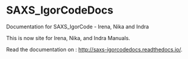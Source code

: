 # SAXS_IgorCodeDocs
Documentation for SAXS_IgorCode - Irena, Nika and Indra


This is now site for Irena, Nika, and Indra Manuals.

Read the documentation on : http://saxs-igorcodedocs.readthedocs.io/.

